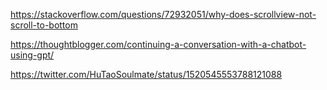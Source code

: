 https://stackoverflow.com/questions/72932051/why-does-scrollview-not-scroll-to-bottom

https://thoughtblogger.com/continuing-a-conversation-with-a-chatbot-using-gpt/

https://twitter.com/HuTaoSoulmate/status/1520545553788121088
